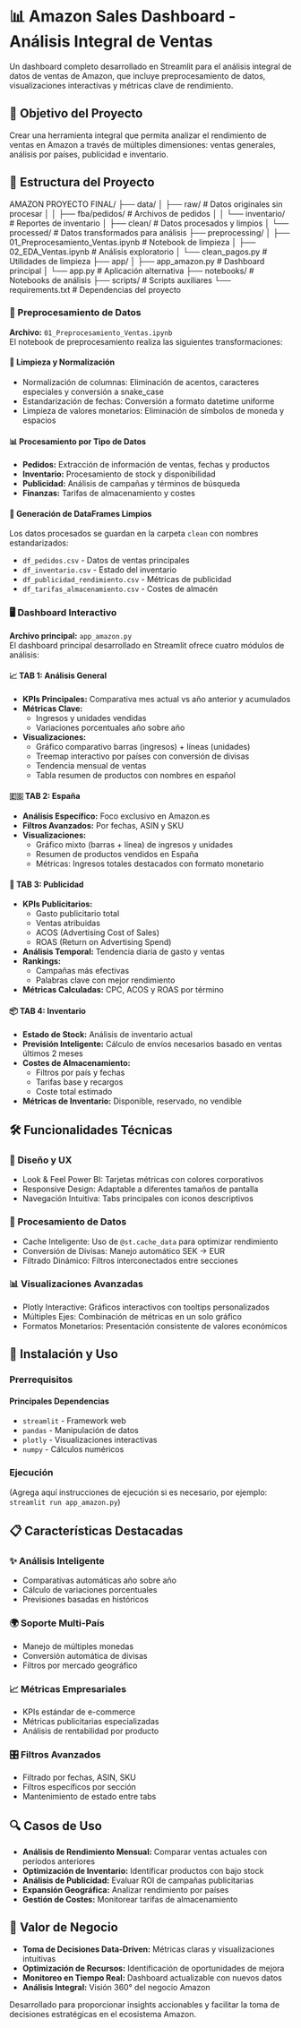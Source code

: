 # 📊 Amazon Sales Dashboard - Análisis Integral de Ventas

Un dashboard completo desarrollado en Streamlit para el análisis integral de datos de ventas de Amazon, que incluye preprocesamiento de datos, visualizaciones interactivas y métricas clave de rendimiento.

## 🎯 Objetivo del Proyecto

Crear una herramienta integral que permita analizar el rendimiento de ventas en Amazon a través de múltiples dimensiones: ventas generales, análisis por países, publicidad e inventario.

## 📁 Estructura del Proyecto

AMAZON PROYECTO FINAL/
├── data/
│   ├── raw/                    # Datos originales sin procesar
│   │   ├── fba/pedidos/       # Archivos de pedidos
│   │   └── inventario/        # Reportes de inventario
│   ├── clean/                 # Datos procesados y limpios
│   └── processed/             # Datos transformados para análisis
├── preprocessing/
│   ├── 01_Preprocesamiento_Ventas.ipynb  # Notebook de limpieza
│   ├── 02_EDA_Ventas.ipynb              # Análisis exploratorio
│   └── clean_pagos.py                   # Utilidades de limpieza
├── app/
│   ├── app_amazon.py          # Dashboard principal
│   └── app.py                 # Aplicación alternativa
├── notebooks/                 # Notebooks de análisis
├── scripts/                   # Scripts auxiliares
└── requirements.txt          # Dependencias del proyecto

### 🔧 Preprocesamiento de Datos

**Archivo:** `01_Preprocesamiento_Ventas.ipynb`  
El notebook de preprocesamiento realiza las siguientes transformaciones:

#### 🧹 Limpieza y Normalización

- Normalización de columnas: Eliminación de acentos, caracteres especiales y conversión a snake_case
- Estandarización de fechas: Conversión a formato datetime uniforme
- Limpieza de valores monetarios: Eliminación de símbolos de moneda y espacios

#### 📊 Procesamiento por Tipo de Datos

- **Pedidos:** Extracción de información de ventas, fechas y productos
- **Inventario:** Procesamiento de stock y disponibilidad
- **Publicidad:** Análisis de campañas y términos de búsqueda
- **Finanzas:** Tarifas de almacenamiento y costes

#### 💾 Generación de DataFrames Limpios

Los datos procesados se guardan en la carpeta `clean` con nombres estandarizados:

- `df_pedidos.csv` - Datos de ventas principales
- `df_inventario.csv` - Estado del inventario
- `df_publicidad_rendimiento.csv` - Métricas de publicidad
- `df_tarifas_almacenamiento.csv` - Costes de almacén

### 🖥️ Dashboard Interactivo

**Archivo principal:** `app_amazon.py`  
El dashboard principal desarrollado en Streamlit ofrece cuatro módulos de análisis:

#### 📈 TAB 1: Análisis General

- **KPIs Principales:** Comparativa mes actual vs año anterior y acumulados
- **Métricas Clave:**
  - Ingresos y unidades vendidas
  - Variaciones porcentuales año sobre año
- **Visualizaciones:**
  - Gráfico comparativo barras (ingresos) + líneas (unidades)
  - Treemap interactivo por países con conversión de divisas
  - Tendencia mensual de ventas
  - Tabla resumen de productos con nombres en español

#### 🇪🇸 TAB 2: España

- **Análisis Específico:** Foco exclusivo en Amazon.es
- **Filtros Avanzados:** Por fechas, ASIN y SKU
- **Visualizaciones:**
  - Gráfico mixto (barras + línea) de ingresos y unidades
  - Resumen de productos vendidos en España
  - Métricas: Ingresos totales destacados con formato monetario

#### 📢 TAB 3: Publicidad

- **KPIs Publicitarios:**
  - Gasto publicitario total
  - Ventas atribuidas
  - ACOS (Advertising Cost of Sales)
  - ROAS (Return on Advertising Spend)
- **Análisis Temporal:** Tendencia diaria de gasto y ventas
- **Rankings:**
  - Campañas más efectivas
  - Palabras clave con mejor rendimiento
- **Métricas Calculadas:** CPC, ACOS y ROAS por término

#### 📦 TAB 4: Inventario

- **Estado de Stock:** Análisis de inventario actual
- **Previsión Inteligente:** Cálculo de envíos necesarios basado en ventas últimos 2 meses
- **Costes de Almacenamiento:**
  - Filtros por país y fechas
  - Tarifas base y recargos
  - Coste total estimado
- **Métricas de Inventario:** Disponible, reservado, no vendible

## 🛠️ Funcionalidades Técnicas

### 🎨 Diseño y UX

- Look & Feel Power BI: Tarjetas métricas con colores corporativos
- Responsive Design: Adaptable a diferentes tamaños de pantalla
- Navegación Intuitiva: Tabs principales con iconos descriptivos

### 🔄 Procesamiento de Datos

- Cache Inteligente: Uso de `@st.cache_data` para optimizar rendimiento
- Conversión de Divisas: Manejo automático SEK → EUR
- Filtrado Dinámico: Filtros interconectados entre secciones

### 📊 Visualizaciones Avanzadas

- Plotly Interactive: Gráficos interactivos con tooltips personalizados
- Múltiples Ejes: Combinación de métricas en un solo gráfico
- Formatos Monetarios: Presentación consistente de valores económicos

## 🚀 Instalación y Uso

### Prerrequisitos

#### Principales Dependencias

- `streamlit` - Framework web
- `pandas` - Manipulación de datos
- `plotly` - Visualizaciones interactivas
- `numpy` - Cálculos numéricos

### Ejecución

(Agrega aquí instrucciones de ejecución si es necesario, por ejemplo: `streamlit run app_amazon.py`)

## 📋 Características Destacadas

### ✨ Análisis Inteligente

- Comparativas automáticas año sobre año
- Cálculo de variaciones porcentuales
- Previsiones basadas en históricos

### 🌍 Soporte Multi-País

- Manejo de múltiples monedas
- Conversión automática de divisas
- Filtros por mercado geográfico

### 📈 Métricas Empresariales

- KPIs estándar de e-commerce
- Métricas publicitarias especializadas
- Análisis de rentabilidad por producto

### 🎛️ Filtros Avanzados

- Filtrado por fechas, ASIN, SKU
- Filtros específicos por sección
- Mantenimiento de estado entre tabs

## 🔍 Casos de Uso

- **Análisis de Rendimiento Mensual:** Comparar ventas actuales con períodos anteriores
- **Optimización de Inventario:** Identificar productos con bajo stock
- **Análisis de Publicidad:** Evaluar ROI de campañas publicitarias
- **Expansión Geográfica:** Analizar rendimiento por países
- **Gestión de Costes:** Monitorear tarifas de almacenamiento

## 🎯 Valor de Negocio

- **Toma de Decisiones Data-Driven:** Métricas claras y visualizaciones intuitivas
- **Optimización de Recursos:** Identificación de oportunidades de mejora
- **Monitoreo en Tiempo Real:** Dashboard actualizable con nuevos datos
- **Análisis Integral:** Visión 360° del negocio Amazon

Desarrollado para proporcionar insights accionables y facilitar la toma de decisiones estratégicas en el ecosistema Amazon.